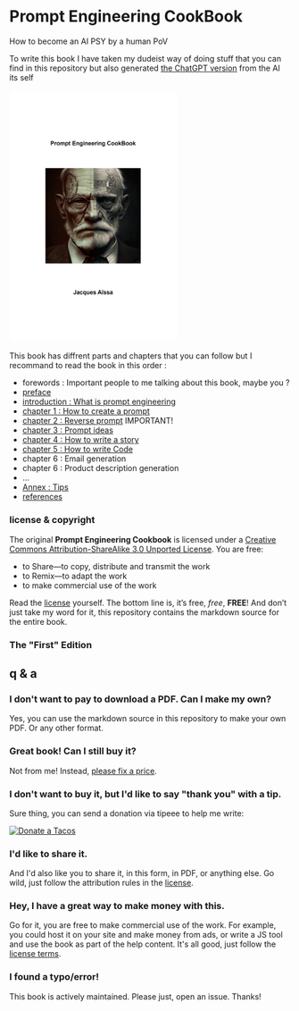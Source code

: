 # Prompt Engineering CookBook

How to become an AI PSY by a human PoV

To write this book I have taken my dudeist way of doing stuff that you can find in this repository but also generated [the ChatGPT version](https://github.com/nazimboudeffa/prompt-engineering-cookbook-chatgpt) from the AI its self

<img src="prompt-engineering-cookbook-cover-1800x2700.png" width="300">

This book has diffrent parts and chapters that you can follow but I recommand to read the book in this order :

 * forewords : Important people to me talking about this book, maybe you ?
 * [preface](human-preface.md)
 * [introduction : What is prompt engineering](human-intro.md)
 * [chapter 1 : How to create a prompt](human-chap-create.md)
 * [chapter 2 : Reverse prompt](human-chap-reverse.md) IMPORTANT!
 * [chapter 3 : Prompt ideas](human-chap-ideas.md)
 * [chapter 4 : How to write a story](human-chap-story.md)
 * [chapter 5 : How to write Code](human-chap-code.md)
 * chapter 6 : Email generation
 * chapter 6 : Product description generation
 * ...
 * [Annex : Tips](human-chap-tips.md)
 * [references](refs.md)

### license & copyright

The original **Prompt Engineering Cookbook** is licensed under a [Creative Commons Attribution-ShareAlike 3.0 Unported License][license]. You are free:

* to Share—to copy, distribute and transmit the work
* to Remix—to adapt the work
* to make commercial use of the work

Read the [license](https://creativecommons.org/licenses/by-sa/3.0/deed.fr) yourself. The bottom line is, it’s free, *free*, **FREE**! And don’t just take my word for it, this repository contains the markdown source for the entire book.

### The "First" Edition

[pc1]: https://leanpub.com/prompt-engineering-cookbook

## q & a

### I don't want to pay to download a PDF. Can I make my own?

Yes, you can use the markdown source in this repository to make your own PDF. Or any other format.

### Great book! Can I still buy it?

Not from me! Instead, [please fix a price](https://leanpub.com/prompt-engineering-cookbook).

### I don't want to buy it, but I'd like to say "thank you" with a tip.

Sure thing, you can send a donation via tipeee to help me write:

[![Donate a Tacos](https://i.ibb.co/M2fjngP/index.jpg)](https://fr.tipeee.com/nazimboudeffa#reward-300065)

### I'd like to share it.

And I'd also like you to share it, in this form, in PDF, or anything else. Go wild, just follow the attribution rules in the [license].

### Hey, I have a great way to make money with this.

Go for it, you are free to make commercial use of the work. For example, you could host it on your site and make money from ads, or write a JS tool and use the book as part of the help content. It's all good, just follow the [license terms][license]. 

### I found a typo/error!

This book is actively maintained. Please just, open an issue. Thanks!

[license]: https://creativecommons.org/licenses/by-sa/3.0/deed.fr "Creative Commons Attribution-ShareAlike 3.0 Unported License"

